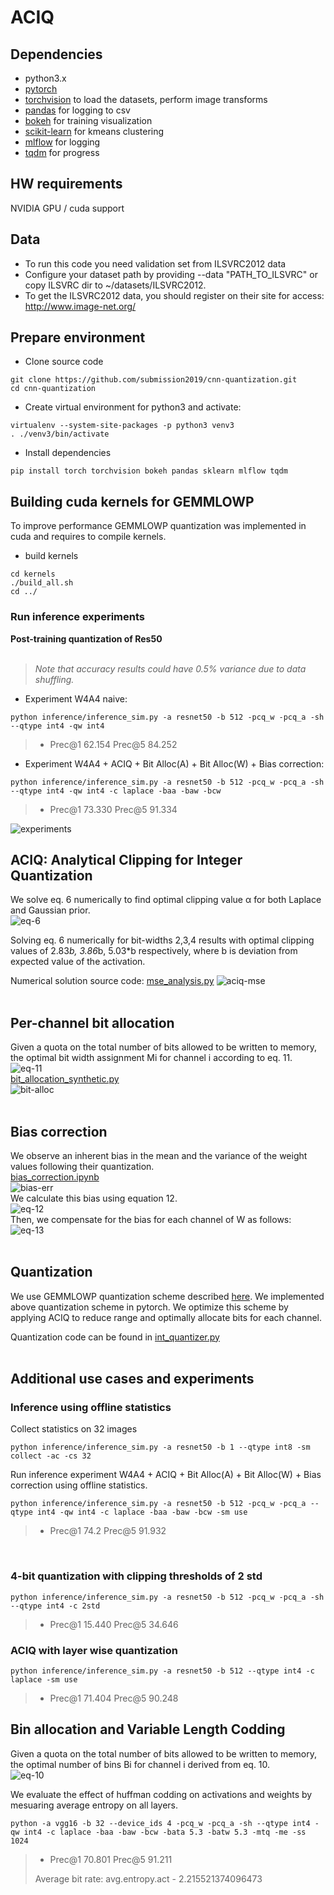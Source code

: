 # ACIQ

## Dependencies
- python3.x
- [pytorch](<http://www.pytorch.org>)
- [torchvision](<https://github.com/pytorch/vision>) to load the datasets, perform image transforms
- [pandas](<http://pandas.pydata.org/>) for logging to csv
- [bokeh](<http://bokeh.pydata.org>) for training visualization
- [scikit-learn](https://scikit-learn.org) for kmeans clustering
- [mlflow](https://mlflow.org/) for logging
- [tqdm](https://tqdm.github.io/) for progress


## HW requirements
NVIDIA GPU / cuda support

## Data
- To run this code you need validation set from ILSVRC2012 data
- Configure your dataset path by providing --data "PATH_TO_ILSVRC" or copy ILSVRC dir to ~/datasets/ILSVRC2012.
- To get the ILSVRC2012 data, you should register on their site for access: <http://www.image-net.org/>

## Prepare environment
- Clone source code
```
git clone https://github.com/submission2019/cnn-quantization.git
cd cnn-quantization
```
- Create virtual environment for python3 and activate:
```
virtualenv --system-site-packages -p python3 venv3
. ./venv3/bin/activate
```
- Install dependencies
```
pip install torch torchvision bokeh pandas sklearn mlflow tqdm
```

## Building cuda kernels for GEMMLOWP
To improve performance GEMMLOWP quantization was implemented in cuda and requires to compile kernels.
- build kernels
```
cd kernels
./build_all.sh
cd ../
```

### Run inference experiments
**Post-training quantization of Res50**<br/><br/>
>*Note that accuracy results could have 0.5% variance due to data shuffling.*

- Experiment W4A4 naive:
```
python inference/inference_sim.py -a resnet50 -b 512 -pcq_w -pcq_a -sh --qtype int4 -qw int4
```
>* Prec@1 62.154 Prec@5 84.252

- Experiment W4A4 + ACIQ + Bit Alloc(A) + Bit Alloc(W) + Bias correction:
```
python inference/inference_sim.py -a resnet50 -b 512 -pcq_w -pcq_a -sh --qtype int4 -qw int4 -c laplace -baa -baw -bcw
```
>* Prec@1 73.330 Prec@5 91.334

![experiments](fig/experiments.png)
<br/>

## ACIQ: Analytical Clipping for Integer Quantization

We solve eq. 6 numerically to find optimal clipping value &alpha; for both Laplace and Gaussian prior.<br/>
![eq-6](fig/opt_clipping-eq-6.png)

Solving eq. 6 numerically for bit-widths 2,3,4 results with optimal clipping values of 2.83*b, 3.86*b, 5.03*b respectively, where b is deviation from expected value of the activation.

Numerical solution source code:
[mse_analysis.py](mse_analysis.py)
![aciq-mse](fig/aciq-mse.png)<br/>
<br/>

## Per-channel bit allocation

Given a quota on the total number of bits allowed to be written to memory, the optimal bit width assignment Mi for channel i according to eq. 11.<br/>
![eq-11](fig/bit_alloc-eq-11.png)<br/>
[bit_allocation_synthetic.py](bit_allocation_synthetic.py)<br/>
![bit-alloc](fig/bit-alloc-mse.png)<br/>
<br/>

## Bias correction
We observe an inherent bias in the mean and the variance of the weight values following their quantization.<br/>
[bias_correction.ipynb](bias_correction.ipynb)<br/>
![bias-err](fig/resnet101_bias_err.png)<br/>
We calculate this bias using equation 12.<br/>
![eq-12](fig/bias-corr-eq-12.png)<br/>
Then, we compensate for the bias for each channel of W as follows:<br/>
![eq-13](fig/bias-corr-eq-13.png)<br/>
<br/>


## Quantization
We use GEMMLOWP quantization scheme described [here](https://github.com/google/gemmlowp/blob/master/doc/quantization.md).
We implemented above quantization scheme in pytorch. We optimize this scheme by applying ACIQ to reduce range and optimally allocate bits for each channel.

Quantization code can be found in [int_quantizer.py](pytorch_quantizer/quantization/qtypes/int_quantizer.py)
<br/><br/>

## Additional use cases and experiments
### Inference using offline statistics
Collect statistics on 32 images
```
python inference/inference_sim.py -a resnet50 -b 1 --qtype int8 -sm collect -ac -cs 32
```
Run inference experiment W4A4 + ACIQ + Bit Alloc(A) + Bit Alloc(W) + Bias correction using offline statistics.
```
python inference/inference_sim.py -a resnet50 -b 512 -pcq_w -pcq_a --qtype int4 -qw int4 -c laplace -baa -baw -bcw -sm use
```
>* Prec@1 74.2 Prec@5 91.932
<br/>

### 4-bit quantization with clipping thresholds of 2 std
```
python inference/inference_sim.py -a resnet50 -b 512 -pcq_w -pcq_a -sh --qtype int4 -c 2std
```
>* Prec@1 15.440 Prec@5 34.646

### ACIQ with layer wise quantization
```
python inference/inference_sim.py -a resnet50 -b 512 --qtype int4 -c laplace -sm use
```
>* Prec@1 71.404 Prec@5 90.248

## Bin allocation and Variable Length Codding
Given a quota on the total number of bits allowed to be written to memory, the optimal number of bins Bi for channel i derived from eq. 10.<br/>
![eq-10](fig/bin-alloc-eq10.png)<br/>

We evaluate the effect of huffman codding on activations and weights by mesuaring average entropy on all layers.

```
python -a vgg16 -b 32 --device_ids 4 -pcq_w -pcq_a -sh --qtype int4 -qw int4 -c laplace -baa -baw -bcw -bata 5.3 -batw 5.3 -mtq -me -ss 1024
```
> * Prec@1 70.801 Prec@5 91.211
>
> Average bit rate: avg.entropy.act - 2.215521374096473
